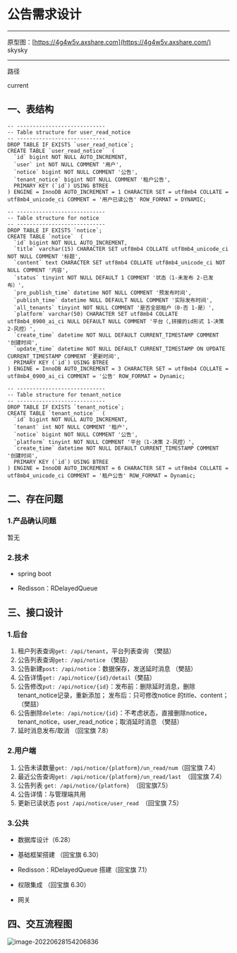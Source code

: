 # 公告需求设计

---

原型图：[https://4g4w5v.axshare.com](https://4g4w5v.axshare.com/) skysky 

---

路径

current

## 一、表结构

```
-- ----------------------------
-- Table structure for user_read_notice
-- ----------------------------
DROP TABLE IF EXISTS `user_read_notice`;
CREATE TABLE `user_read_notice`  (
  `id` bigint NOT NULL AUTO_INCREMENT,
  `user` int NOT NULL COMMENT '用户',
  `notice` bigint NOT NULL COMMENT '公告',
  `tenant_notice` bigint NOT NULL COMMENT '租户公告',
  PRIMARY KEY (`id`) USING BTREE
) ENGINE = InnoDB AUTO_INCREMENT = 1 CHARACTER SET = utf8mb4 COLLATE = utf8mb4_unicode_ci COMMENT = '用户已读公告' ROW_FORMAT = DYNAMIC;

-- ----------------------------
-- Table structure for notice
-- ----------------------------
DROP TABLE IF EXISTS `notice`;
CREATE TABLE `notice`  (
  `id` bigint NOT NULL AUTO_INCREMENT,
  `title` varchar(15) CHARACTER SET utf8mb4 COLLATE utf8mb4_unicode_ci NOT NULL COMMENT '标题',
  `content` text CHARACTER SET utf8mb4 COLLATE utf8mb4_unicode_ci NOT NULL COMMENT '内容',
  `status` tinyint NOT NULL DEFAULT 1 COMMENT '状态（1-未发布 2-已发布）',
  `pre_publish_time` datetime NOT NULL COMMENT '预发布时间',
  `publish_time` datetime NULL DEFAULT NULL COMMENT '实际发布时间',
  `all_tenants` tinyint NOT NULL COMMENT '是否全部租户（0-否 1-是）',
  `platform` varchar(50) CHARACTER SET utf8mb4 COLLATE utf8mb4_0900_ai_ci NULL DEFAULT NULL COMMENT '平台（,拼接的id形式 1-决策 2-风控）',
  `create_time` datetime NOT NULL DEFAULT CURRENT_TIMESTAMP COMMENT '创建时间',
  `update_time` datetime NOT NULL DEFAULT CURRENT_TIMESTAMP ON UPDATE CURRENT_TIMESTAMP COMMENT '更新时间',
  PRIMARY KEY (`id`) USING BTREE
) ENGINE = InnoDB AUTO_INCREMENT = 3 CHARACTER SET = utf8mb4 COLLATE = utf8mb4_0900_ai_ci COMMENT = '公告' ROW_FORMAT = Dynamic;

-- ----------------------------
-- Table structure for tenant_notice
-- ----------------------------
DROP TABLE IF EXISTS `tenant_notice`;
CREATE TABLE `tenant_notice`  (
  `id` bigint NOT NULL AUTO_INCREMENT,
  `tenant` int NOT NULL COMMENT '租户',
  `notice` bigint NOT NULL COMMENT '公告',
  `platform` tinyint NOT NULL COMMENT '平台（1-决策 2-风控）',
  `create_time` datetime NOT NULL DEFAULT CURRENT_TIMESTAMP COMMENT '创建时间',
  PRIMARY KEY (`id`) USING BTREE
) ENGINE = InnoDB AUTO_INCREMENT = 6 CHARACTER SET = utf8mb4 COLLATE = utf8mb4_unicode_ci COMMENT = '租户公告' ROW_FORMAT = Dynamic;
```

## 二、存在问题

### 1.产品确认问题

暂无

### 2.技术

+ spring boot

+ Redisson：RDelayedQueue

## 三、接口设计

### 1.后台

1. 租户列表查询`get: /api/tenant`，平台列表查询 （樊喆）
2. 公告列表查询`get: /api/notice` （樊喆）
3. 公告新建`post: /api/notice`：数据保存，发送延时消息 （樊喆）
4. 公告详情`get: /api/notice/{id}/detail`（樊喆）
5. 公告修改`put: /api/notice/{id}`：发布前：删除延时消息，删除tenant_notice记录，重新添加； 发布后：只可修改notice 的title、content； （樊喆）
6. 公告删除`delete: /api/notice/{id}`：不考虑状态，直接删除notice，tenant_notice，user_read_notice；取消延时消息 （樊喆）
5. 延时消息发布/取消 （回宝旗 7.8）

### 2.用户端

1. 公告未读数量`get: /api/notice/{platform}/un_read/num`（回宝旗 7.4）
2. 最近公告查询`get: /api/notice/{platform}/un_read/last `（回宝旗 7.4）
3. 公告列表 `get: /api/notice/{platform} `（回宝旗7.5）
3. 公告详情：与管理端共用
4. 更新已读状态 `post /api/notice/user_read `（回宝旗 7.5）

### 3.公共

+ 数据库设计（6.28）

+ 基础框架搭建 （回宝旗 6.30）
+ Redisson：RDelayedQueue 搭建（回宝旗 7.1）
+ 权限集成 （回宝旗 6.30）
+ 网关

## 四、交互流程图

![image-20220628154206836](https://img-1256282866.cos.ap-beijing.myqcloud.com/image-20220628154206836.png)


